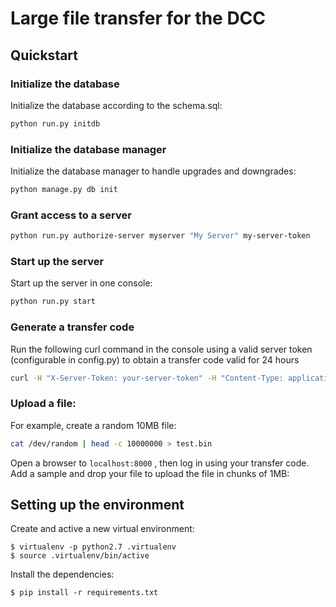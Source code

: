 # Large file transfer for the DCC


## Quickstart

### Initialize the database
Initialize the database according to the schema.sql:
```sh
python run.py initdb
```

### Initialize the database manager
Initialize the database manager to handle upgrades and downgrades:
```sh
python manage.py db init
```

### Grant access to a server
```sh
python run.py authorize-server myserver "My Server" my-server-token
```

### Start up the server
Start up the server in one console:
```sh
python run.py start
```

### Generate a transfer code
Run the following curl command in the console using a valid server token (configurable in config.py) to obtain a transfer code valid for 24 hours
```sh
curl -H "X-Server-Token: your-server-token" -H "Content-Type: application/json" -X POST -d '{"user":"your-user-id","name":"your-user-name","email":"your-user-email","duration":7}' http://localhost:8000/transfers/
```

### Upload a file:
For example, create a random 10MB file:
```sh
cat /dev/random | head -c 10000000 > test.bin
```

Open a browser to `localhost:8000` , then log in using your transfer code.
Add a sample and drop your file to upload the file in chunks of 1MB:


## Setting up the environment

Create and active a new virtual environment:
```
$ virtualenv -p python2.7 .virtualenv
$ source .virtualenv/bin/active
```

Install the dependencies:
```
$ pip install -r requirements.txt
```
